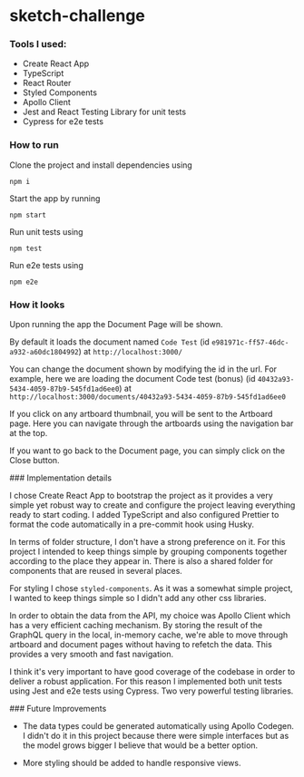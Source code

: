 # sketch-challenge

### Tools I used:

- Create React App
- TypeScript
- React Router 
- Styled Components
- Apollo Client
- Jest and React Testing Library for unit tests
- Cypress for e2e tests

### How to run

Clone the project and install dependencies using

`npm i`

Start the app by running

`npm start`

Run unit tests using

`npm test`

Run e2e tests using

`npm e2e`

### How it looks

Upon running the app the Document Page will be shown.

By default it loads the document named `Code Test` (id `e981971c-ff57-46dc-a932-a60dc1804992`) at `http://localhost:3000/`
 
<document1 gif>

You can change the document shown by modifying the id in the url. For example, here we are loading the document Code test (bonus) (id `40432a93-5434-4059-87b9-545fd1ad6ee0`) at `http://localhost:3000/documents/40432a93-5434-4059-87b9-545fd1ad6ee0`

<document2 gif>

If you click on any artboard thumbnail, you will be sent to the Artboard page. Here you can navigate through the artboards using the navigation bar at the top.

<artboards gif>

If you want to go back to the Document page, you can simply click on the Close button.

<close button gif>

### Implementation details

I chose Create React App to bootstrap the project as it provides a very simple yet robust way to create and configure the project leaving everything ready to start coding. I added TypeScript and also configured Prettier to format the code automatically in a pre-commit hook using Husky.

In terms of folder structure, I don't have a strong preference on it. For this project I intended to keep things simple by grouping components together according to the place they appear in. There is also a shared folder for components that are reused in several places.

For styling I chose `styled-components`. As it was a somewhat simple project, I wanted to keep things simple so I didn't add any other css libraries. 

In order to obtain the data from the API, my choice was Apollo Client which has a very efficient caching mechanism. By storing the result of the GraphQL query in the local, in-memory cache, we're able to move through artboard and document pages without having to refetch the data. This provides a very smooth and fast navigation. 

I think it's very important to have good coverage of the codebase in order to deliver a robust application. For this reason I implemented both unit tests using Jest and e2e tests using Cypress. Two very powerful testing libraries.

### Future Improvements

- The data types could be generated automatically using Apollo Codegen. I didn't do it in this project because there were simple interfaces but as the model grows bigger I believe that would be a better option.

- More styling should be added to handle responsive views.